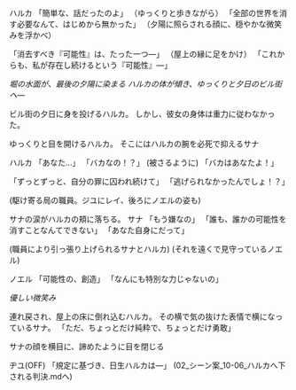 ハルカ
「簡単な、話だったのよ」
（ゆっくりと歩きながら）
「全部の世界を消す必要なんて、はじめから無かった」
（夕陽に照らされる顔に、穏やかな微笑みを浮かべ）

「消去すべき『可能性』は、たった一つ―」
（屋上の縁に足をかけ）
「これからも、私が存在し続けるという『可能性』―」

*堀の水面が、最後の夕陽に染まる*
*ハルカの体が傾き、ゆっくりと夕日のビル街へ―*

ビル街の夕日に身を投げるハルカ。
しかし、彼女の身体は重力に従わなかった。

ゆっくりと目を開けるハルカ。
そこにはハルカの腕を必死で抑えるサナ

ハルカ
「あなた…」
「バカなの！？」
(被さるように)
「バカはあなたよ！」

「ずっとずっと、自分の罪に囚われ続けて」
「逃げられなかったんでしょ！？」

(駆け寄る局の職員。ジユにレイ、後ろにノエルの姿も)

サナの涙がハルカの頬に落ちる。
サナ
「もう嫌なの」
「誰も、誰かの可能性を消すことなんてできない」
「あなた自身にだって」

(職員により引っ張り上げられるサナとハルカ)
(それを遠くで見守っているノエル)

ノエル
「可能性の、創造」
「なんにも特別な力じゃないの」

*優しい微笑み*

連れ戻され、屋上の床に倒れ込むハルカ。
その横で気の抜けた表情で横になっているサナ。
「ただ、ちょっとだけ純粋で、ちょっとだけ勇敢」

サナの顔を横目に、諦めたように目を閉じる

ヂユ(OFF)
「規定に基づき、日生ハルカは―」
(02_シーン案_10-06_ハルカへ下される判決.mdへ)
